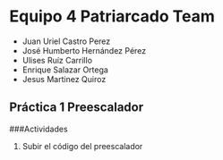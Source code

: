 #  Equipo 4 Patriarcado Team

<ul>
<li> Juan Uriel Castro Perez </li>
<li>José Humberto Hernández Pérez</li>
<li>Ulises Ruíz Carrillo</li>
<li>Enrique Salazar Ortega</li>
<li>Jesus Martinez Quiroz</li>
</ul>


## Práctica 1 Preescalador

###Actividades

<ol>
  <li> Subir el código del preescalador</li>
</ol>
